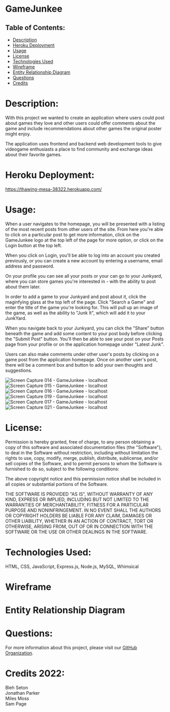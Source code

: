 # GameJunkee

## Table of Contents:
* [Description](#description)
* [Heroku Deployment](#heroku-deployment)
* [Usage](#usage)
* [License](#license)
* [Technologies Used](#technologies-used)
* [Wireframe](#wireframe)
* [Entity Relationship Diagram](#entity-relationship-diagram)
* [Questions](#questions)
* [Credits](#credits-2022)

# Description:

With this project we wanted to create an application where users could post about games they love and other users could offer comments about the game and include recommendations about other games the original poster might enjoy. 

The application uses frontend and backend web development tools to give videogame enthusiasts a place to find community and exchange ideas about their favorite games.

# Heroku Deployment:

https://thawing-mesa-38322.herokuapp.com/

# Usage:

When a user navigates to the homepage, you will be presented with a listing of the most recent posts from other users of the site. From here you're able to click on a particular post to get more information, click on the GameJunkee logo at the top left of the page for more option, or click on the Login button at the top left.

When you click on Login, you'll be able to log into an account you created previously, or you can create a new account by entering a username, email address and password. 

On your profile you can see all your posts or your can go to your Junkyard, where you can store games you're interested in - with the ability to post about them later.

In order to add a game to your Junkyard and post about it, click the maginfying glass at the top left of the page. Click "Search a Game" and enter the title of the game you're looking for. This will pull up an image of the game, as well as the ability to "Junk It", which will add it to your JunkYard. 

When you navigate back to your Junkyard, you can click the "Share" button beneath the game and add some content to your post body before clicking the "Submit Post" button. You'll then be able to see your post on your Posts page from your profile or on the application homepage under "Latest Junk".

Users can also make comments under other user's posts by clicking on a game post from the application homepage. Once on another user's post, there will be a comment box and button to add your own thoughts and suggestions.  

![Screen Capture 014 - GameJunkee - localhost](https://user-images.githubusercontent.com/90992593/150619985-d0d2d57b-d731-46b4-bcd9-e669d112bb58.jpeg)
![Screen Capture 015 - GameJunkee - localhost](https://user-images.githubusercontent.com/90992593/150620019-fb5c18e9-e1a9-4795-acf5-77a6ae30abfc.jpeg)
![Screen Capture 016 - GameJunkee - localhost](https://user-images.githubusercontent.com/90992593/150620028-37a2aaef-5996-4e02-bfee-739db077515e.jpeg)
![Screen Capture 019 - GameJunkee - localhost](https://user-images.githubusercontent.com/90992593/150620041-e8b59de4-0f2f-4f59-910e-37d86488e793.jpeg)
![Screen Capture 017 - GameJunkee - localhost](https://user-images.githubusercontent.com/90992593/150620053-595fbd58-d48e-40cb-9824-4c4585858246.jpeg)
![Screen Capture 021 - GameJunkee - localhost](https://user-images.githubusercontent.com/90992593/150620063-75943b11-6913-466a-a6b3-2589de399358.jpeg)

# License:

Permission is hereby granted, free of charge, to any person obtaining a copy of this software and associated documentation files (the "Software"), to deal in the Software without restriction, including without limitation the rights to use, copy, modify, merge, publish, distribute, sublicense, and/or sell copies of the Software, and to permit persons to whom the Software is furnished to do so, subject to the following conditions:

The above copyright notice and this permission notice shall be included in all copies or substantial portions of the Software.

THE SOFTWARE IS PROVIDED "AS IS", WITHOUT WARRANTY OF ANY KIND, EXPRESS OR IMPLIED, INCLUDING BUT NOT LIMITED TO THE WARRANTIES OF MERCHANTABILITY, FITNESS FOR A PARTICULAR PURPOSE AND NONINFRINGEMENT. IN NO EVENT SHALL THE AUTHORS OR COPYRIGHT HOLDERS BE LIABLE FOR ANY CLAIM, DAMAGES OR OTHER LIABILITY, WHETHER IN AN ACTION OF CONTRACT, TORT OR OTHERWISE, ARISING FROM, OUT OF OR IN CONNECTION WITH THE SOFTWARE OR THE USE OR OTHER DEALINGS IN THE SOFTWARE.

# Technologies Used:

HTML, CSS, JavaScript, Express.js, Node.js, MySQL, Whimsical

# Wireframe


# Entity Relationship Diagram


# Questions:

For more information about this project, please visit our [GitHub Organization](https://github.com/Project-2-BJMS). 

# Credits 2022:

Bleh Seton  
Jonathan Parker   
Miles Moss  
Sam Page
